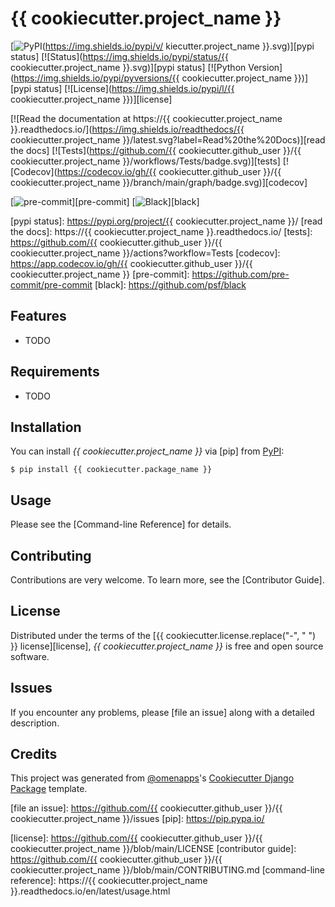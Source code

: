 # {{ cookiecutter.project_name }}

[![PyPI](https://img.shields.io/pypi/v/ kiecutter.project_name }}.svg)][pypi status]
[![Status](https://img.shields.io/pypi/status/{{ cookiecutter.project_name }}.svg)][pypi status]
[![Python Version](https://img.shields.io/pypi/pyversions/{{ cookiecutter.project_name }})][pypi status]
[![License](https://img.shields.io/pypi/l/{{ cookiecutter.project_name }})][license]

[![Read the documentation at https://{{ cookiecutter.project_name }}.readthedocs.io/](https://img.shields.io/readthedocs/{{ cookiecutter.project_name }}/latest.svg?label=Read%20the%20Docs)][read the docs]
[![Tests](https://github.com/{{ cookiecutter.github_user }}/{{ cookiecutter.project_name }}/workflows/Tests/badge.svg)][tests]
[![Codecov](https://codecov.io/gh/{{ cookiecutter.github_user }}/{{ cookiecutter.project_name }}/branch/main/graph/badge.svg)][codecov]

[![pre-commit](https://img.shields.io/badge/pre--commit-enabled-brightgreen?logo=pre-commit&logoColor=white)][pre-commit]
[![Black](https://img.shields.io/badge/code%20style-black-000000.svg)][black]

[pypi status]: https://pypi.org/project/{{ cookiecutter.project_name }}/
[read the docs]: https://{{ cookiecutter.project_name }}.readthedocs.io/
[tests]: https://github.com/{{ cookiecutter.github_user }}/{{ cookiecutter.project_name }}/actions?workflow=Tests
[codecov]: https://app.codecov.io/gh/{{ cookiecutter.github_user }}/{{ cookiecutter.project_name }}
[pre-commit]: https://github.com/pre-commit/pre-commit
[black]: https://github.com/psf/black

## Features

- TODO

## Requirements

- TODO

## Installation

You can install _{{ cookiecutter.project_name }}_ via [pip] from [PyPI]:

```console
$ pip install {{ cookiecutter.package_name }}
```

## Usage

Please see the [Command-line Reference] for details.

## Contributing

Contributions are very welcome.
To learn more, see the [Contributor Guide].

## License

Distributed under the terms of the [{{ cookiecutter.license.replace("-", " ") }} license][license],
_{{ cookiecutter.project_name }}_ is free and open source software.

## Issues

If you encounter any problems,
please [file an issue] along with a detailed description.

## Credits

This project was generated from [@omenapps]'s [Cookiecutter Django Package] template.

[@omenapps]: https://github.com/omenapps
[pypi]: https://pypi.org/
[cookiecutter django package]: https://github.com/omenapps/cookiecutter-django-package
[file an issue]: https://github.com/{{ cookiecutter.github_user }}/{{ cookiecutter.project_name }}/issues
[pip]: https://pip.pypa.io/

<!-- github-only -->

[license]: https://github.com/{{ cookiecutter.github_user }}/{{ cookiecutter.project_name }}/blob/main/LICENSE
[contributor guide]: https://github.com/{{ cookiecutter.github_user }}/{{ cookiecutter.project_name }}/blob/main/CONTRIBUTING.md
[command-line reference]: https://{{ cookiecutter.project_name }}.readthedocs.io/en/latest/usage.html
